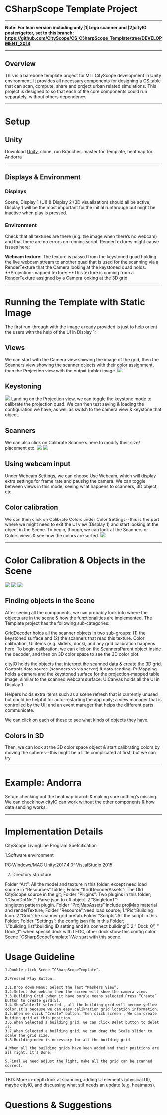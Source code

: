 # CSharpScope Template Project 
_____
**Note: For lean version including only [1]Lego scanner and [2]cityIO poster/getter, set to this branch: 
https://github.com/CityScope/CS_CSharpScope_Template/tree/DEVELOPMENT_2018**
_____
## Overview

This is a barebone template project for MIT CityScope development in Unity environment. It provides all necessary components for designing a CS table that can scan, compute, share and project urban related simulations. This project is designed to so that each of the core components could run separately, without others dependency.    
____
# Setup

## Unity

Download [Unity](https://unity3d.com/), clone, run
Branches: master for Template, heatmap for Andorra
___
## Displays & Environment

### Displays
Scene, Display 1 (UI) & Display 2 (3D visualization) should all be active; Display 1 will be the most important for the initial runthrough but might be inactive when play is pressed.

### Environment

Check that all textures are there (e.g. the image when there’s no webcam) and that there are no errors on running script. RenderTextures might cause issues here:

**Webcam texture:** The texture is passed from the keystoned quad holding the live webcam stream to another quad that is used for the scanning via a RenderTexture that the Camera looking at the keystoned quad holds.
**Projection-mapped texture: **This texture is coming from a RenderTexture assigned by a Camera looking at the 3D grid.
____
# Running the Template with Static Image

The first run-through with the image already provided is just to help orient the users with the help of the UI in Display 1:

## Views
We can start with the Camera view showing the image of the grid, then the Scanners view showing the scanner objects with their color assignment, then the Projection view with the output (table) image.
![](https://github.com/RELNO/CSharpScope_TemplateProject/blob/master/docs/Scanning_01.png?raw=true)
## Keystoning
![](https://github.com/RELNO/CSharpScope_TemplateProject/blob/master/docs/KeystoneUI.png?raw=true)
Landing on the Projection view, we can toggle the keystone mode to calibrate the projection quad. We can then test saving & loading the configuration we have, as well as switch to the camera view & keystone that object.

## Scanners 

We can also click on Calibrate Scanners here to modify their size/ placement etc.
![](https://github.com/RELNO/CSharpScope_TemplateProject/blob/master/docs/CameraKeystone_01.png?raw=true)
![](https://github.com/RELNO/CSharpScope_TemplateProject/blob/master/docs/CameraKeystone_02.png?raw=true)

## Using webcam input

Under Webcam Settings, we can choose Use Webcam, which will display extra settings for frame rate and pausing the camera. We can toggle between views in this mode, seeing what happens to scanners, 3D object, etc. 

## Color calibration

We can then click on Calibrate Colors under Color Settings--this is the part where we might need to exit the UI view (Display 1) and start looking at the object in the Scene. To begin, though, we can look at the Scanners or Colors views & see how the colors are sorted.
![](https://github.com/RELNO/CSharpScope_TemplateProject/blob/master/docs/Scanning_02.png?raw=true)
_____
# Color Calibration & Objects in the Scene
![](https://github.com/RELNO/CSharpScope_TemplateProject/blob/master/docs/Color3d_lines.png?raw=true)
![](https://github.com/RELNO/CSharpScope_TemplateProject/blob/master/docs/Color3D_03.png?raw=true)
![](https://github.com/RELNO/CSharpScope_TemplateProject/blob/master/docs/Color3d_01.png?raw=true)

## Finding objects in the Scene

After seeing all the components, we can probably look into where the objects are in the scene & how the functionalities are implemented. The Template project has the following sub-categories:

GridDecoder holds all the scanner objects in two sub-groups: (1) the keystoned surface and (2) the scanners that read this texture. Color calibration, UI items (e.g. sliders, dock), and any grid calibration happens here. To begin calibration, we can click on the ScannersParent object inside the decoder, and then on 3D color space to see the 3D color plot.

[cityIO](cityio.media.mit.edu) holds the objects that interpret the scanned data & create the 3D grid. Controls data source (scanners vs via server) & data sending.
PrjMapping holds a camera and the keystoned surface for the projection-mapped table image, similar to the scanned webcam surface.
UICanvas holds all the UI in Display 1.

Helpers holds extra items such as a scene refresh that is currently unused but could be helpful for auto-restarting the app daily; a view manager that is controlled by the UI; and an event manager that helps the different parts communicate.

We can click on each of these to see what kinds of objects they have.

## Colors in 3D

Then, we can look at the 3D color space object & start calibrating colors by moving the spheres--this might be a little complicated at first, but we can try.
_____
# Example: Andorra


Setup: checking out the heatmap branch & making sure nothing’s missing.
We can check how cityIO can work without the other components & how data sending works.
_____
# Implementation Details

CityScope LivingLine Program Spefcification

1.Software environment

PC:Windows/MAC
Unity:2017.4.0f
VisualStudio 2015

2. Directory structure
	 
Folder “Art”: All the model and texture in this folder, except need load source in “Resources” folder;
Folder “GridDecoderAssets”: The Old CityScope source in the git;
Folder “Plugins”: Two plugins in this folder;
	1.“JsonDotNet”: Parse json to c# object.
	2.”SingletonT”: singleton pattern plugin. 
Folder “ProjMapAssets”:Include projMap material and renderTexture;
Folder “Resource”:Need load source;
	1.”Pic”:Building Icon.
	2.”Grid”:the scanner grid prefab.
Folder “Scripts”:All the script in this Folder;
Folder “Settings”: the config json file in this Folder;
	1.”building_list”:building ID setting and it’s connect buildingID
	2.” Dock_0”, ” Dock_1”: when special dock with LEGO, other dock show this config color.
Scene “CSharpScopeTemplate”:We start with this scene.



# Usage Guideline

	1.Double click Scene “CSharpScopeTemplate”.

	2.Pressed Play Button.
	
	3.1.Drop down Menu: Select the last “Maskers View”.
	3.2.Select Use webcam then the screen will show the camera view.
	3.3.Building Grid .when it have purple means selected.Press “Create” button to create gird(5).
	3.4.ShowTable:If selected , all the building grid will become yellow color.It’s because we can easy calibration grid location information.
	3.5.When we click “Create” button. Then click screen , We can create buiding grid at this position.
	3.6.When Selected a building grid, we can click Delet button to delet it.
	3.7.When Selected a building grid, we can drag the Scale slider to scale the grid size.
	3.8.Buildingindex is necessary for all the building grid.

	4.When all the building grids have been added and their positions are all right, it’s Done.

	5.Final we need adjust the light, make all the grid can be scanned correct.


____
TBD: More in-depth look at scanning, adding UI elements (physical UI), maybe cityIO, and discussing what still needs an update (e.g. heatmaps).

# Questions & Suggestions

